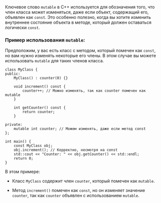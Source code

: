 Ключевое слово `mutable` в C++ используется для обозначения того, что член класса может изменяться, даже если объект, содержащий его, объявлен как `const`. Это особенно полезно, когда вы хотите изменить внутреннее состояние объекта в методе, который должен оставаться логически `const`.

### Пример использования `mutable`:

Предположим, у вас есть класс с методом, который помечен как `const`, но вам нужно изменять некоторые его члены. В этом случае вы можете использовать `mutable` для таких членов класса.
```
class MyClass {
public:
    MyClass() : counter(0) {}

    void increment() const {
        counter++; // Можно изменять, так как counter помечен как mutable
    }

    int getCounter() const {
        return counter;
    }

private:
    mutable int counter; // Можем изменять, даже если метод const
};

int main() {
    const MyClass obj;
    obj.increment(); // Корректно, несмотря на const
    std::cout << "Counter: " << obj.getCounter() << std::endl;
    return 0;
}

```

В этом примере:

- Класс `MyClass` содержит член `counter`, который помечен как `mutable`.
    
- Метод `increment()` помечен как `const`, но он изменяет значение `counter`, так как `counter` объявлен с использованием `mutable`.
    

